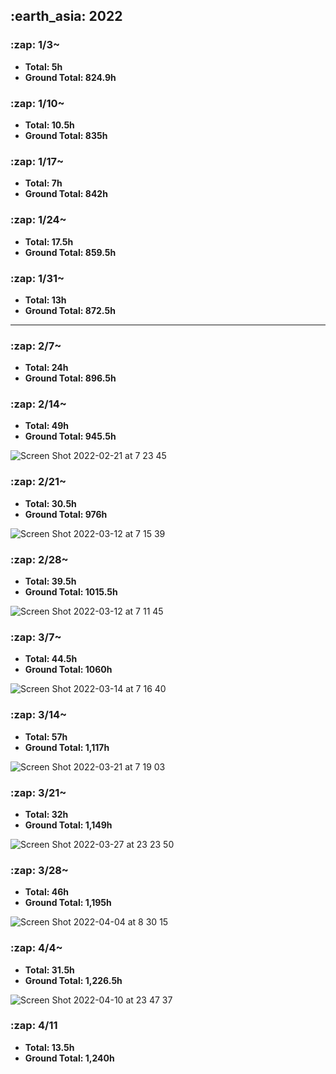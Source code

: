 <h2> :earth_asia: 2022 </h2>
<h3> :zap: 1/3~ </h3>

- **Total: 5h<br>**
- **Ground Total: 824.9h**

<h3> :zap: 1/10~ </h3>

- **Total: 10.5h<br>**
- **Ground Total: 835h**

<h3> :zap: 1/17~ </h3>

- **Total: 7h<br>**
- **Ground Total: 842h**

<h3> :zap: 1/24~ </h3>

- **Total: 17.5h<br>**
- **Ground Total: 859.5h**

<h3> :zap: 1/31~ </h3>

- **Total: 13h<br>**
- **Ground Total: 872.5h**

---

<h3> :zap: 2/7~ </h3>

- **Total: 24h<br>**
- **Ground Total: 896.5h**

<h3> :zap: 2/14~ </h3>

- **Total: 49h<br>**
- **Ground Total: 945.5h**

![Screen Shot 2022-02-21 at 7 23 45](https://user-images.githubusercontent.com/81731043/154867069-36bf92d3-8661-4c5f-90bf-b942c3acec0f.png)


<h3> :zap: 2/21~ </h3>

- **Total: 30.5h<br>**
- **Ground Total: 976h**

![Screen Shot 2022-03-12 at 7 15 39](https://user-images.githubusercontent.com/81731043/157979959-b903e1de-ab85-4a01-81c7-3f7880ccdc61.png)


<h3> :zap: 2/28~ </h3>

- **Total: 39.5h<br>**
- **Ground Total: 1015.5h**

![Screen Shot 2022-03-12 at 7 11 45](https://user-images.githubusercontent.com/81731043/157979985-bfd6d97b-9a7e-4f3a-adfb-781e1cec221f.png)


<h3> :zap: 3/7~ </h3>

- **Total: 44.5h<br>**
- **Ground Total: 1060h**

![Screen Shot 2022-03-14 at 7 16 40](https://user-images.githubusercontent.com/81731043/158081587-373081c3-1221-45d8-9af9-69facc0d87ea.png)

<h3> :zap: 3/14~ </h3>

- **Total: 57h<br>**
- **Ground Total: 1,117h**

![Screen Shot 2022-03-21 at 7 19 03](https://user-images.githubusercontent.com/81731043/159188413-ee7d5796-129a-4447-8ed2-e8b3e51a7ebd.png)


<h3> :zap: 3/21~ </h3>

- **Total: 32h<br>**
- **Ground Total: 1,149h**

![Screen Shot 2022-03-27 at 23 23 50](https://user-images.githubusercontent.com/81731043/160286110-70aa629b-4bc1-4de2-a83c-070f65220eed.png)


<h3> :zap: 3/28~ </h3>

- **Total: 46h<br>**
- **Ground Total: 1,195h**

![Screen Shot 2022-04-04 at 8 30 15](https://user-images.githubusercontent.com/81731043/161453590-3ab9fbbe-7299-431b-8c8f-2a1d2df9c226.png)


<h3> :zap: 4/4~ </h3>

- **Total: 31.5h<br>**
- **Ground Total: 1,226.5h**


![Screen Shot 2022-04-10 at 23 47 37](https://user-images.githubusercontent.com/81731043/162625196-fc6b832e-7651-421a-a903-065e73166035.png)

<h3> :zap: 4/11 </h3>

- **Total: 13.5h<br>**
- **Ground Total: 1,240h**
